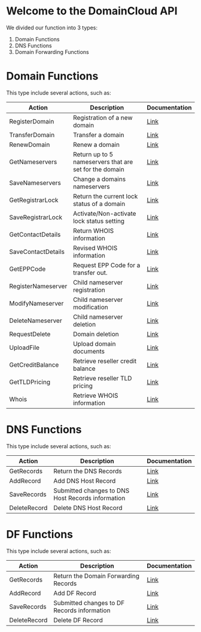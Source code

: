 # Welcome to the DomainCloud API

We divided our function into 3 types:
1.  Domain Functions
2.  DNS Functions
3.  Domain Forwarding Functions

# Domain Functions
This type include several actions, such as:

|Action|Description|Documentation|
|--- |--- |--- |
|RegisterDomain|Registration of a new domain|[Link](https://github.com/DomainCloud/domaincloud-api/wiki/RegisterDomain)|
|TransferDomain|Transfer a domain|[Link](https://github.com/DomainCloud/domaincloud-api/wiki/TransferDomain)|
|RenewDomain|Renew a domain|[Link](https://github.com/DomainCloud/domaincloud-api/wiki/RenewDomain)|
|GetNameservers|Return up to 5 nameservers that are set for the domain|[Link](https://github.com/DomainCloud/domaincloud-api/wiki/GetNameservers)|
|SaveNameservers|Change a domains nameservers|[Link](https://github.com/DomainCloud/domaincloud-api/wiki/SaveNameservers)|
|GetRegistrarLock|Return the current lock status of a domain|[Link](https://github.com/DomainCloud/domaincloud-api/wiki/GetRegistrarLockStatus)|
|SaveRegistrarLock|Activate/Non-activate lock status setting|[Link](https://github.com/DomainCloud/domaincloud-api/wiki/SaveRegistrarLock)|
|GetContactDetails|Return WHOIS information|[Link](https://github.com/DomainCloud/domaincloud-api/wiki/GetContactDetails)|
|SaveContactDetails|Revised WHOIS information|[Link](https://github.com/DomainCloud/domaincloud-api/wiki/SaveContactDetails)|
|GetEPPCode|Request EPP Code for a transfer out.|[Link](https://github.com/DomainCloud/domaincloud-api/wiki/GetEPPCode)|
|RegisterNameserver|Child nameserver registration|[Link](https://github.com/DomainCloud/domaincloud-api/wiki/RegisterNameserver)|
|ModifyNameserver|Child nameserver modification|[Link](https://github.com/DomainCloud/domaincloud-api/wiki/ModifyNameserver)|
|DeleteNameserver|Child nameserver deletion|[Link](https://github.com/DomainCloud/domaincloud-api/wiki/DeleteNameserver)|
|RequestDelete|Domain deletion|[Link](https://github.com/DomainCloud/domaincloud-api/wiki/RequestDelete)|
|UploadFile|Upload domain documents|[Link](https://github.com/DomainCloud/domaincloud-api/wiki/UploadFile)|
|GetCreditBalance|Retrieve reseller credit balance|[Link](https://github.com/DomainCloud/domaincloud-api/wiki/GetCreditBalance)|
|GetTLDPricing|Retrieve reseller TLD pricing|[Link](https://github.com/DomainCloud/domaincloud-api/wiki/GetTLDPricing)|
|Whois|Retrieve WHOIS information|[Link](https://github.com/DomainCloud/domaincloud-api/wiki/Whois)|

# DNS Functions
This type include several actions, such as:


|Action|Description|Documentation|
|--- |--- |--- |
|GetRecords|Return the DNS Records|[Link](https://github.com/DomainCloud/domaincloud-api/wiki/DNS-GetRecords)|
|AddRecord|Add DNS Host Record|[Link](https://github.com/DomainCloud/domaincloud-api/wiki/DNS-AddRecord)|
|SaveRecords|Submitted changes to DNS Host Records information|[Link](https://github.com/DomainCloud/domaincloud-api/wiki/DNS-SaveRecords)|
|DeleteRecord|Delete DNS Host Record|[Link](https://github.com/DomainCloud/domaincloud-api/wiki/DNS-DeleteRecord)|

# DF Functions
This type include several actions, such as:


|Action|Description|Documentation|
|--- |--- |--- |
|GetRecords|Return the Domain Forwarding Records|[Link](https://github.com/DomainCloud/domaincloud-api/wiki/DF-GetRecords)|
|AddRecord|Add DF Record|[Link](https://github.com/DomainCloud/domaincloud-api/wiki/DF-AddRecord)|
|SaveRecords|Submitted changes to DF Records information|[Link](https://github.com/DomainCloud/domaincloud-api/wiki/DF-SaveRecords)|
|DeleteRecord|Delete DF Record|[Link](https://github.com/DomainCloud/domaincloud-api/wiki/DF-DeleteRecord)|